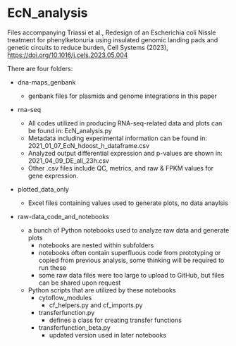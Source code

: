 # EcN_analysis
Files accompanying Triassi et al., Redesign of an Escherichia coli Nissle treatment for phenylketonuria using insulated genomic landing pads and genetic circuits to reduce burden, Cell Systems (2023), https://doi.org/10.1016/j.cels.2023.05.004

There are four folders:
* dna-maps_genbank
	- genbank files for plasmids and genome integrations in this paper
* rna-seq
	- All codes utilized in producing RNA-seq-related data and plots can be found in: EcN_analysis.py
	- Metadata including experimental information can be found in: 2021_01_07_EcN_hdoost_h_dataframe.csv
	- Analyzed output differential expression and p-values are shown in: 2021_04_09_DE_all_23h.csv
	- Other .csv files include QC, metrics, and raw & FPKM values for gene expression.

* plotted_data_only
	- Excel files containing values used to generate plots, no data anaylsis

* raw-data_code_and_notebooks
	- a bunch of Python notebooks used to analyze raw data and generate plots
		* notebooks are nested within subfolders
		* notebooks often contain superfluous code from prototyping or copied from previous analysis, some thinking will be required to run these
		* some raw data files were too large to upload to GitHub, but files can be shared upon request
	- Python scripts that are utilized by these notebooks
		* cytoflow_modules
			- cf_helpers.py and cf_imports.py
		* transferfunction.py
			- defines a class for creating transfer functions
		* transferfunction_beta.py
			- updated version used in later notebooks
